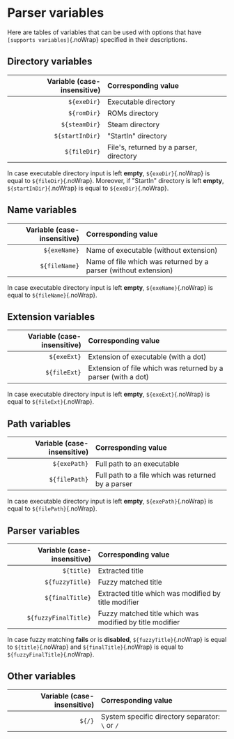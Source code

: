 # Parser variables

Here are tables of variables that can be used with options that have `[supports variables]`{.noWrap} specified in their descriptions.

## Directory variables

|Variable (case-insensitive)|Corresponding value|
|---:|:---|
|`${exeDir}`|Executable directory|
|`${romDir}`|ROMs directory|
|`${steamDir}`|Steam directory|
|`${startInDir}`|"StartIn" directory|
|`${fileDir}`|File's, returned by a parser, directory|

In case executable directory input is left **empty**, `${exeDir}`{.noWrap} is equal to `${fileDir}`{.noWrap}. Moreover, if "StartIn" directory is left **empty**, `${startInDir}`{.noWrap} is equal to `${exeDir}`{.noWrap}.

## Name variables

|Variable (case-insensitive)|Corresponding value|
|---:|:---|
|`${exeName}`|Name of executable (without extension)|
|`${fileName}`|Name of file which was returned by a parser (without extension)|

In case executable directory input is left **empty**, `${exeName}`{.noWrap} is equal to `${fileName}`{.noWrap}.

## Extension variables

|Variable (case-insensitive)|Corresponding value|
|---:|:---|
|`${exeExt}`|Extension of executable (with a dot)|
|`${fileExt}`|Extension of file which was returned by a parser (with a dot)|

In case executable directory input is left **empty**, `${exeExt}`{.noWrap} is equal to `${fileExt}`{.noWrap}.

## Path variables

|Variable (case-insensitive)|Corresponding value|
|---:|:---|
|`${exePath}`|Full path to an executable|
|`${filePath}`|Full path to a file which was returned by a parser|

In case executable directory input is left **empty**, `${exePath}`{.noWrap} is equal to `${filePath}`{.noWrap}.

## Parser variables

|Variable (case-insensitive)|Corresponding value|
|---:|:---|
|`${title}`|Extracted title|
|`${fuzzyTitle}`|Fuzzy matched title|
|`${finalTitle}`|Extracted title which was modified by title modifier|
|`${fuzzyFinalTitle}`|Fuzzy matched title which was modified by title modifier|

In case fuzzy matching **fails** or is **disabled**, `${fuzzyTitle}`{.noWrap} is equal to `${title}`{.noWrap} and `${finalTitle}`{.noWrap} is equal to `${fuzzyFinalTitle}`{.noWrap}.

## Other variables

|Variable (case-insensitive)|Corresponding value|
|---:|:---|
|`${/}`|System specific directory separator: `\` or `/`|
